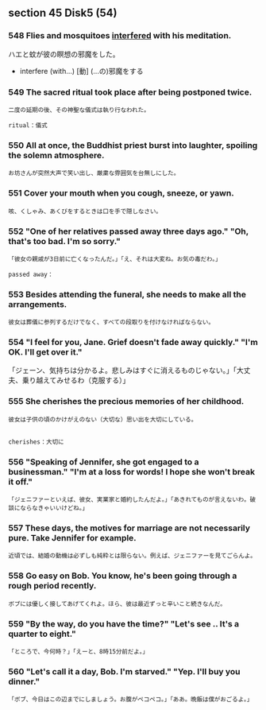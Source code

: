 ## section 45 Disk5 (54) 

###  548 Flies and mosquitoes [interfered](/words/interfere) with his meditation. 
ハエと蚊が彼の瞑想の邪魔をした。
* interfere (with...) [動] (...の)邪魔をする

###  549 The sacred ritual took place after being postponed twice. 
```
二度の延期の後、その神聖な儀式は執り行なわれた。

ritual：儀式
```

###  550 All at once, the Buddhist priest burst into laughter, spoiling the solemn atmosphere. 
```
お坊さんが突然大声で笑い出し、厳粛な雰囲気を台無しにした。
```


###  551 Cover your mouth when you cough, sneeze, or yawn. 
```
咳、くしゃみ、あくびをするときは口を手で隠しなさい。
```

###  552 "One of her relatives passed away three days ago." "Oh, that's too bad. I'm so sorry." 
```
「彼女の親戚が3日前に亡くなったんだ。」「え、それは大変ね。お気の毒だわ。」

passed away：
```

###  553 Besides attending the funeral, she needs to make all the arrangements. 
```
彼女は葬儀に参列するだけでなく、すべての段取りを付けなければならない。
```

###  554 "I feel for you, Jane. Grief doesn't fade away quickly." "I'm OK. I'll get over it." 
「ジェーン、気持ちは分かるよ。悲しみはすぐに消えるものじゃない。」「大丈夫、乗り越えてみせるわ（克服する）」

###  555 She cherishes the precious memories of her childhood. 
```
彼女は子供の頃のかけがえのない（大切な）思い出を大切にしている。


cherishes：大切に
```

###  556 "Speaking of Jennifer, she got engaged to a businessman." "I'm at a loss for words! I hope she won't break it off." 
```
「ジェニファーといえば、彼女、実業家と婚約したんだよ。」「あきれてものが言えないわ。破談にならなきゃいいけどね。」
```

###  557 These days, the motives for marriage are not necessarily pure. Take Jennifer for example. 
```
近頃では、結婚の動機は必ずしも純粋とは限らない。例えば、ジェニファーを見てごらんよ。
```

###  558 Go easy on Bob. You know, he's been going through a rough period recently. 
```
ボブには優しく接してあげてくれよ。ほら、彼は最近ずっと辛いこと続きなんだ。
```

###  559 "By the way, do you have the time?" "Let's see .. It's a quarter to eight." 
```
「ところで、今何時？」「えーと、8時15分前だよ。」
```

###  560 "Let's call it a day, Bob. I'm starved." "Yep. I'll buy you dinner." 
```
「ボブ、今日はこの辺までにしましょう。お腹がペコペコ。」「ああ。晩飯は僕がおごるよ。」
```

